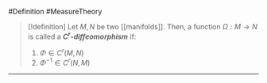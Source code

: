 #Definition #MeasureTheory 

> [!definition]
> Let $M,N$ be two [[manifolds]]. Then, a function $\Omega:M\to N$ is called a ***$C^r$-diffeomorphism*** if: 
> 1. $\Phi\in C^r(M,N)$
> 2. $\Phi ^{-1}\in C^r(N,M)$
---
